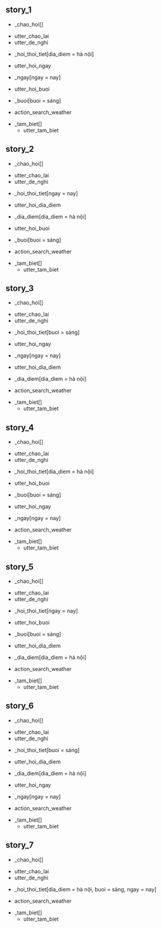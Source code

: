 ## story_1
* _chao_hoi[]
 - utter_chao_lai
 - utter_de_nghi
* _hoi_thoi_tiet[dia_diem = hà nội]
 - utter_hoi_ngay
* _ngay[ngay = nay]
 - utter_hoi_buoi
* _buoi[buoi = sáng]
 - action_search_weather 
* _tam_biet[]
  - utter_tam_biet

## story_2
* _chao_hoi[]
 - utter_chao_lai
 - utter_de_nghi
* _hoi_thoi_tiet[ngay = nay]
 - utter_hoi_dia_diem
* _dia_diem[dia_diem = hà nội]
 - utter_hoi_buoi
* _buoi[buoi = sáng]
 - action_search_weather 
* _tam_biet[]
  - utter_tam_biet

## story_3
* _chao_hoi[]
 - utter_chao_lai
 - utter_de_nghi
* _hoi_thoi_tiet[buoi = sáng]
 - utter_hoi_ngay
* _ngay[ngay = nay]
 - utter_hoi_dia_diem
* _dia_diem[dia_diem = hà nội]
 - action_search_weather 
* _tam_biet[]
  - utter_tam_biet
  
## story_4
* _chao_hoi[]
 - utter_chao_lai
 - utter_de_nghi
* _hoi_thoi_tiet[dia_diem = hà nội]
 - utter_hoi_buoi
* _buoi[buoi = sáng]
 - utter_hoi_ngay
* _ngay[ngay = nay]
 - action_search_weather 
* _tam_biet[]
  - utter_tam_biet

## story_5
* _chao_hoi[]
 - utter_chao_lai
 - utter_de_nghi
* _hoi_thoi_tiet[ngay = nay]
 - utter_hoi_buoi
* _buoi[buoi = sáng]
 - utter_hoi_dia_diem
* _dia_diem[dia_diem = hà nội]
 - action_search_weather 
* _tam_biet[]
  - utter_tam_biet

## story_6
* _chao_hoi[]
 - utter_chao_lai
 - utter_de_nghi
* _hoi_thoi_tiet[buoi = sáng]
 - utter_hoi_dia_diem
* _dia_diem[dia_diem = hà nội]
 - utter_hoi_ngay
* _ngay[ngay = nay]
 - action_search_weather 
* _tam_biet[]
  - utter_tam_biet                 

## story_7
* _chao_hoi[]
 - utter_chao_lai
 - utter_de_nghi
* _hoi_thoi_tiet[dia_diem = hà nội, buoi = sáng, ngay = nay]
 - action_search_weather 
* _tam_biet[]
  - utter_tam_biet 